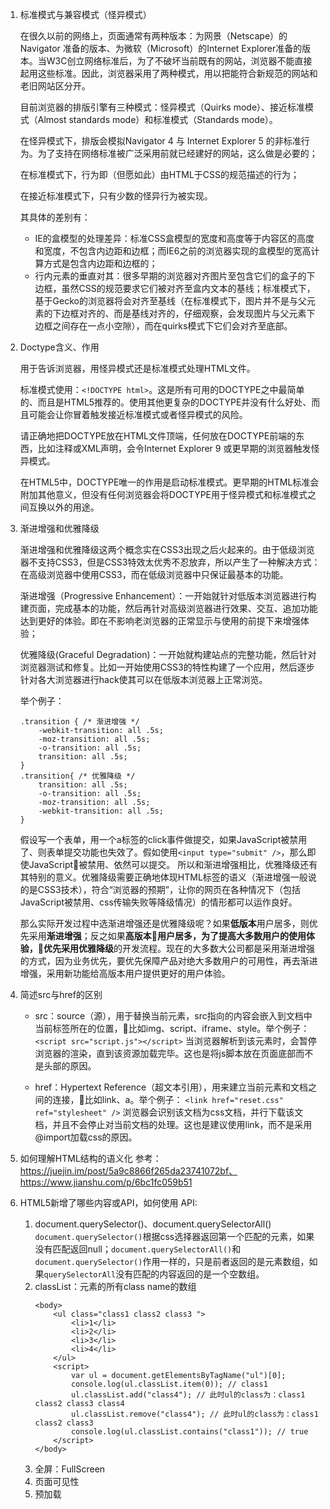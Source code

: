 1. 标准模式与兼容模式（怪异模式）

	在很久以前的网络上，页面通常有两种版本：为网景（Netscape）的 Navigator 准备的版本、为微软（Microsoft）的Internet Explorer准备的版本。当W3C创立网络标准后，为了不破坏当前既有的网站，浏览器不能直接起用这些标准。因此，浏览器采用了两种模式，用以把能符合新规范的网站和老旧网站区分开。

	目前浏览器的排版引擎有三种模式：怪异模式（Quirks mode）、接近标准模式（Almost standards mode）和标准模式（Standards mode）。
	
	在怪异模式下，排版会模拟Navigator 4 与 Internet Explorer 5 的非标准行为。为了支持在网络标准被广泛采用前就已经建好的网站，这么做是必要的；
	
	在标准模式下，行为即（但愿如此）由HTML于CSS的规范描述的行为；
	
	在接近标准模式下，只有少数的怪异行为被实现。
	
	其具体的差别有：
	- IE的盒模型的处理差异：标准CSS盒模型的宽度和高度等于内容区的高度和宽度，不包含内边距和边框；而IE6之前的浏览器实现的盒模型的宽高计算方式是包含内边距和边框的；
	- 行内元素的垂直对其：很多早期的浏览器对齐图片至包含它们的盒子的下边框，虽然CSS的规范要求它们被对齐至盒内文本的基线；标准模式下，基于Gecko的浏览器将会对齐至基线（在标准模式下，图片并不是与父元素的下边框对齐的、而是基线对齐的，仔细观察，会发现图片与父元素下边框之间存在一点小空隙），而在quirks模式下它们会对齐至底部。


2. Doctype含义、作用

	用于告诉浏览器，用怪异模式还是标准模式处理HTML文件。
	
	标准模式使用：`<!DOCTYPE html>`。这是所有可用的DOCTYPE之中最简单的、而且是HTML5推荐的。使用其他更复杂的DOCTYPE并没有什么好处、而且可能会让你冒着触发接近标准模式或者怪异模式的风险。
	
	请正确地把DOCTYPE放在HTML文件顶端，任何放在DOCTYPE前端的东西，比如注释或XML声明，会令Internet Explorer 9 或更早期的浏览器触发怪异模式。
	
	在HTML5中，DOCTYPE唯一的作用是启动标准模式。更早期的HTML标准会附加其他意义，但没有任何浏览器会将DOCTYPE用于怪异模式和标准模式之间互换以外的用途。
	
	
3. 渐进增强和优雅降级

	渐进增强和优雅降级这两个概念实在CSS3出现之后火起来的。由于低级浏览器不支持CSS3，但是CSS3特效太优秀不忍放弃，所以产生了一种解决方式：在高级浏览器中使用CSS3，而在低级浏览器中只保证最基本的功能。

	渐进增强（Progressive Enhancement）：一开始就针对低版本浏览器进行构建页面，完成基本的功能，然后再针对高级浏览器进行效果、交互、追加功能达到更好的体验。即在不影响老浏览器的正常显示与使用的前提下来增强体验；

	优雅降级(Graceful Degradation)：一开始就构建站点的完整功能，然后针对浏览器测试和修复。比如一开始使用CSS3的特性构建了一个应用，然后逐步针对各大浏览器进行hack使其可以在低版本浏览器上正常浏览。

	举个例子：
	```
	.transition { /* 渐进增强 */
		-webkit-transition: all .5s;
		-moz-transition: all .5s;
		-o-transition: all .5s;
		transition: all .5s;
	}
	.transition{ /* 优雅降级 */
		transition: all .5s;
		-o-transition: all .5s;
		-moz-transition: all .5s;
		-webkit-transition: all .5s;
	}
	```
	
	假设写一个表单，用一个a标签的click事件做提交，如果JavaScript被禁用了、则表单提交功能也失效了。假如使用`<input type="submit" />`，那么即使JavaScript被禁用、依然可以提交。
	所以和渐进增强相比，优雅降级还有其特别的意义。优雅降级需要正确地体现HTML标签的语义（渐进增强一般说的是CSS3技术），符合“浏览器的预期”，让你的网页在各种情况下（包括JavaScript被禁用、css传输失败等降级情况）的情形都可以运作良好。

	那么实际开发过程中选渐进增强还是优雅降级呢？如果**低版本**用户居多，则优先采用**渐进增强**；反之如果**高版本**用户居多，为了提高大多数用户的使用体验，优先采用**优雅降级**的开发流程。现在的大多数大公司都是采用渐进增强的方式，因为业务优先，要优先保障产品对绝大多数用户的可用性，再去渐进增强，采用新功能给高版本用户提供更好的用户体验。
	
4. 简述src与href的区别

	- src：source（源），用于替换当前元素，src指向的内容会嵌入到文档中当前标签所在的位置，比如img、script、iframe、style。举个例子：
	`<script src="script.js"></script>`
	当浏览器解析到该元素时，会暂停浏览器的渲染，直到该资源加载完毕。这也是将js脚本放在页面底部而不是头部的原因。
	
	- href：Hypertext Reference（超文本引用），用来建立当前元素和文档之间的连接，比如link、a。举个例子：
	`<link href="reset.css" ref="stylesheet" />`
	浏览器会识别该文档为css文档，并行下载该文档，并且不会停止对当前文档的处理。这也是建议使用link，而不是采用@import加载css的原因。
	
5. 如何理解HTML结构的语义化
	参考：https://juejin.im/post/5a9c8866f265da23741072bf、https://www.jianshu.com/p/6bc1fc059b51

6. HTML5新增了哪些内容或API，如何使用
	API:
	1. document.querySelector()、document.querySelectorAll()
	`document.querySelector()`根据css选择器返回第一个匹配的元素，如果没有匹配返回null；`document.querySelectorAll()`和`document.querySelector()`作用一样的，只是前者返回的是元素数组，如果`querySelectorAll`没有匹配的内容返回的是一个空数组。
	2. classList：元素的所有class name的数组
		```
		<body>  
			<ul class="class1 class2 class3 ">  
				<li>1</li>  
				<li>2</li>  
				<li>3</li>  
				<li>4</li>  
			</ul>  
			<script>  
				var ul = document.getElementsByTagName("ul")[0];  
				console.log(ul.classList.item(0)); // class1
				ul.classList.add("class4"); // 此时ul的class为：class1 class2 class3 class4
				ul.classList.remove("class4"); // 此时ul的class为：class1 class2 class3 
				console.log(ul.classList.contains("class1")); // true
			</script>  
		</body>  
		```
	3. 全屏：FullScreen
	4. 页面可见性
	5. 预加载
	
